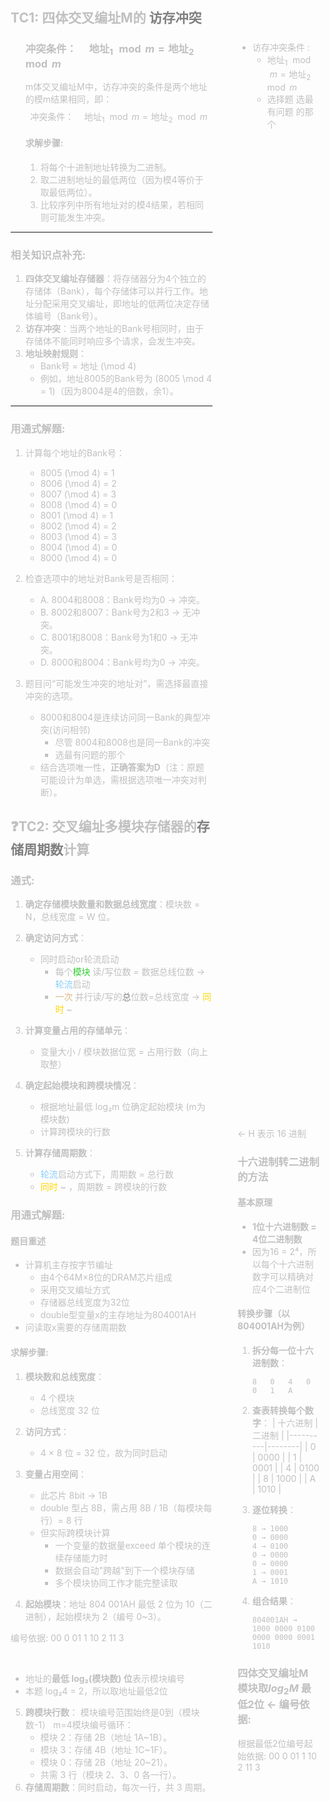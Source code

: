  <span style="color: silver;">

<div style="float: left; width: 64%; padding: 1%;">


##  <span style="color: silver;">TC1: 四体交叉编址M的 <span style="color: gray;">访存冲突</span> 

<ul>

###  <span style="color: silver;">$\text{冲突条件：} \quad \text{地址}_1 \mod m = \text{地址}_2 \mod m$ 
m体交叉编址M中，访存冲突的条件是两个地址的模m结果相同，即：  
$$
\text{冲突条件：} \quad \text{地址}_1 \mod m = \text{地址}_2 \mod m
$$  

####  <span style="color: silver;">求解步骤:  
1. 将每个十进制地址转换为二进制。  
2. 取二进制地址的最低两位（因为模4等价于取最低两位）。  
3. 比较序列中所有地址对的模4结果，若相同则可能发生冲突。  

</ul>

---

###  <span style="color: silver;">相关知识点补充:  
1. **四体交叉编址存储器**：将存储器分为4个独立的存储体（Bank），每个存储体可以并行工作。地址分配采用交叉编址，即地址的低两位决定存储体编号（Bank号）。  
2. **访存冲突**：当两个地址的Bank号相同时，由于存储体不能同时响应多个请求，会发生冲突。  
3. **地址映射规则**：  
   - Bank号 = 地址 \(\mod 4\)  
   - 例如，地址8005的Bank号为 \(8005 \mod 4 = 1\)（因为8004是4的倍数，余1）。  

---

###  <span style="color: silver;">用通式解题:  
1. 计算每个地址的Bank号：  
   - 8005 \(\mod 4\) = 1  
   - 8006 \(\mod 4\) = 2  
   - 8007 \(\mod 4\) = 3  
   - 8008 \(\mod 4\) = 0  
   - 8001 \(\mod 4\) = 1  
   - 8002 \(\mod 4\) = 2  
   - 8003 \(\mod 4\) = 3  
   - 8004 \(\mod 4\) = 0  
   - 8000 \(\mod 4\) = 0  

2. 检查选项中的地址对Bank号是否相同：  
   - A. 8004和8008：Bank号均为0 → 冲突。  
   - B. 8002和8007：Bank号为2和3 → 无冲突。  
   - C. 8001和8008：Bank号为1和0 → 无冲突。  
   - D. 8000和8004：Bank号均为0 → 冲突。  

3. 题目问“可能发生冲突的地址对”，需选择最直接冲突的选项。
   - 8000和8004是连续访问同一Bank的典型冲突(访问相邻)
     - 尽管 8004和8008也是同一Bank的冲突
     - 选最有问题的那个
   - 结合选项唯一性，**正确答案为D**（注：原题可能设计为单选，需根据选项唯一冲突对判断）。  

##  <span style="color: silver;">❓TC2: 交叉编址多模块存储器的<span style="color: gray;">存储周期数</span>计算

###  <span style="color: silver;">通式:
1. **确定存储模块数量和数据总线宽度**：模块数 = N，总线宽度 = W 位。
2. **确定访问方式**：
   - 同时启动or轮流启动
     - 每个<span style="color: LimeGreen;">模块</span> 读/写位数 = 数据总线位数 → <span style="color: LightSkyBlue;">轮流</span>启动
     - <span style="color: BurlyWood;">一次</span> 并行读/写的<span style="color: gray;">总</span>位数=总线宽度 →  <span style="color: Gold;">同时</span> ~

3. **计算变量占用的存储单元**：
   - 变量大小 / 模块数据位宽 = 占用行数（向上取整）
4. **确定起始模块和跨模块情况**：
   - 根据地址最低 log₂m 位确定起始模块 (m为模块数)
   - 计算跨模块的行数
5. **计算存储周期数**：
   - <span style="color: LightSkyBlue;">轮流</span>启动方式下，周期数 = 总行数
   -  <span style="color: Gold;">同时</span> ~ ，周期数 = 跨模块的行数

###  <span style="color: silver;">用通式解题:
####  <span style="color: silver;">题目重述
- 计算机主存按字节编址
  - 由4个64M×8位的DRAM芯片组成
  - 采用交叉编址方式
  - 存储器总线宽度为32位
  - double型变量x的主存地址为804001AH
- 问读取x需要的存储周期数
####  <span style="color: silver;">求解步骤:
1. **模块数和总线宽度**：
   - 4 个模块
   - 总线宽度 32 位
2. **访问方式**：
   -  4 × 8 位 = 32 位，故为同时启动
3. **变量占用空间**：
   - 此芯片 8bit → 1B
   - double 型占 8B，需占用 8B / 1B（每模块每行）= 8 行
   - 但实际跨模块计算
     - 一个变量的数据量exceed 单个模块的连续存储能力时
     - 数据会自动"跨越"到下一个模块存储
     - 多个模块协同工作才能完整读取
  
4. **起始模块**：地址 804 001AH 最低 2 位为 10（二进制），起始模块为 2（编号 0~3）。

编号依据:
00 0
01 1
10 2
11 3

   <br>

   - 地址的**最低 log₂(模块数) 位**表示模块编号
   - 本题 log₂4 = 2，所以取地址最低2位
  
5. **跨模块行数**：
   模块编号范围始终是0到（模块数-1）
   m=4模块编号循环：
   - 模块 2：存储 2B（地址 1A~1B）。
   - 模块 3：存储 4B（地址 1C~1F）。
   - 模块 0：存储 2B（地址 20~21）。
   - 共需 3 行（模块 2、3、0 各一行）。
6. **存储周期数**：同时启动，每次一行，共 3 周期。



</div>
<div style="float: right; width: 26%; padding: 1%;">

<br>
<br>
<br>
<br>

- 访存冲突条件 :
  - $\text{地址}_1 \mod m = \text{地址}_2 \mod m$ 
  -  选择题 选最有问题 的那个

<br>
<br>
<br>
<br>
<br>
<br>
<br>
<br>
<br>
<br>
<br>
<br>
<br>
<br>
<br>
<br>
<br>
<br>
<br>
<br>
<br>
<br>
<br>
<br>
<br>
<br>
<br>
<br>
<br>
<br>
<br>
<br>
<br>
<br>
<br>
<br>
<br>
<br>
<br>
<br>
<br>
<br>
<br>
<br>
<br>
<br>
<br>
<br>
<br>
<br>
<br>
<br>
<br>
<br>
<br>
<br>
<br>
<br>
<br>
<br>

<br>
<br>
<br>
<br>
<br>
<br>
<br>
<br>
<br>
<br>
<br>
<br>
<br>
<br>
<br>
<br>
<br>
<br>
<br>
<br>
<br>
<br>
<br>
<br>
<br>
<br>
<br>
<br>
<br>
<br>
<br>
<br>





<br>
← H 表示 16 进制

###  <span style="color: silver;">十六进制转二进制的方法

####  <span style="color: silver;">基本原理

- **1位十六进制数 = 4位二进制数**
- 因为16 = 2⁴，所以每个十六进制数字可以精确对应4个二进制位

####  <span style="color: silver;">转换步骤（以804001AH为例）

1. **拆分每一位十六进制数**：
   ```
   8   0   4   0   0   1   A
   ```

2. **查表转换每个数字**：
   | 十六进制 | 二进制 |
   |----------|--------|
   | 0        | 0000   |
   | 1        | 0001   |
   | 4        | 0100   |
   | 8        | 1000   |
   | A        | 1010   |

3. **逐位转换**：
   ```
   8 → 1000
   0 → 0000
   4 → 0100
   0 → 0000
   0 → 0000
   1 → 0001
   A → 1010
   ```

4. **组合结果**：
   ```
   804001AH → 1000 0000 0100 0000 0000 0001 1010
   ```

###  <span style="color: silver;">四体交叉编址M 模块取$log_{2}M$ 最低2位 ← 编号依据:

根据最低2位编号起始依据:
00 0
01 1
10 2
11 3


</div>
<div style="clear: both;"></div>